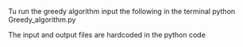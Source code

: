 Tu run the greedy algorithm input the following in the terminal
python Greedy_algorithm.py

The input and output files are hardcoded in the python code

